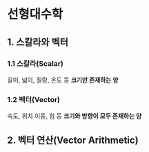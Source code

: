 # 선형대수학


## 1. 스칼라와 벡터
### 1.1 스칼라(Scalar)
길이, 넓이, 질량, 온도 등 **크기만 존재하는 양**

### 1.2 벡터(Vector)
속도, 위치 이동, 힘 등 **크기와 방향이 모두 존재하는 양**


## 2. 벡터 연산(Vector Arithmetic)
